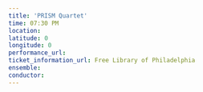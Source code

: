 ```yaml
---
title: 'PRISM Quartet'
time: 07:30 PM
location: 
latitude: 0
longitude: 0
performance_url: 
ticket_information_url: Free Library of Philadelphia
ensemble: 
conductor: 
---
```

